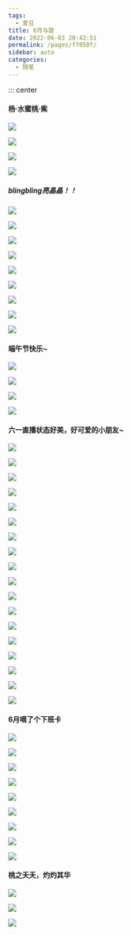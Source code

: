 ```yaml
---
tags: 
  - 爱豆
title: 6月与旎
date: 2022-06-03 20:42:51
permalink: /pages/f7050f/
sidebar: auto
categories: 
  - 随笔
---
```

::: center
#### 杨·水蜜桃·紫

<img src="https://wx3.sinaimg.cn/large/e3d791cdgy1h2u1iuyl6lj211x1kwqfq.jpg" referrerpolicy="no-referrer" /><br>	

<img src="https://wx4.sinaimg.cn/large/e3d791cdgy1h2u1izd3b4j217i1ta1ky.jpg" referrerpolicy="no-referrer" /><br>	

<img src="https://wx4.sinaimg.cn/large/e3d791cdgy1h2u1j3tszpj216w1se1ky.jpg" referrerpolicy="no-referrer" /><br>	

<img src="https://wx1.sinaimg.cn/large/e3d791cdgy1h2u1j7zvlaj21al1am4qq.jpg" referrerpolicy="no-referrer" /><br>	

##### blingbling亮晶晶！！

<img src="https://wx4.sinaimg.cn/large/006e1UQzly1h2u83n40fgj32z12z17wk.jpg" referrerpolicy="no-referrer" /><br>	

<img src="https://wx1.sinaimg.cn/large/006e1UQzly1h2u83t8uo9j33gg56ox6w.jpg" referrerpolicy="no-referrer" /><br>	

<img src="https://wx3.sinaimg.cn/large/006e1UQzly1h2u83vinraj32nt2nsqv7.jpg" referrerpolicy="no-referrer" /><br>	

<img src="https://wx2.sinaimg.cn/large/006e1UQzly1h2u83z4ze3j33gg56o1l4.jpg" referrerpolicy="no-referrer" /><br>	

<img src="https://wx3.sinaimg.cn/large/006e1UQzly1h2u84325wcj33gg3ggb2e.jpg" referrerpolicy="no-referrer" /><br>	

<img src="https://wx2.sinaimg.cn/large/006e1UQzly1h2u846qzvuj33bn4zge87.jpg" referrerpolicy="no-referrer" /><br>	

<img src="https://wx2.sinaimg.cn/large/006e1UQzly1h2u84czxv5j33aw4ycu13.jpg" referrerpolicy="no-referrer" /><br>	

<img src="https://wx2.sinaimg.cn/large/006e1UQzly1h2u84gxttrj33am4xye87.jpg" referrerpolicy="no-referrer" /><br>	

<img src="https://wx3.sinaimg.cn/large/006e1UQzly1h2u84khdsoj32mo3xz4qt.jpg" referrerpolicy="no-referrer" /><br>	

#### 端午节快乐~

<img src="https://wx1.sinaimg.cn/large/00824WVagy1h2uzrfcp29j31pb1pbnpe.jpg" referrerpolicy="no-referrer" /><br>	

<img src="https://wx2.sinaimg.cn/large/00824WVagy1h2uzrikycmj31mc1mce82.jpg" referrerpolicy="no-referrer" /><br>	

<img src="https://wx1.sinaimg.cn/large/00824WVagy1h2uzrlz0ozj31bx1zwkjn.jpg" referrerpolicy="no-referrer" /><br>	

<img src="https://wx4.sinaimg.cn/large/00824WVagy1h2uzrp1e9pj31bv1ztkjn.jpg" referrerpolicy="no-referrer" /><br>	

#### 六一直播状态好美，好可爱的小朋友~

<img src="https://wx3.sinaimg.cn/large/00824WVagy1h2t3dwrbxbj31o01o0h5j.jpg" referrerpolicy="no-referrer" /><br>	

<img src="https://wx3.sinaimg.cn/large/00824WVagy1h2t3dqfq5xj31o01o0qrp.jpg" referrerpolicy="no-referrer" /><br>	

<img src="https://wx3.sinaimg.cn/large/00824WVagy1h2t3dyno1qj31o01o0e2x.jpg" referrerpolicy="no-referrer" /><br>	

<img src="https://wx3.sinaimg.cn/large/00824WVagy1h2t3drddm9j31o01o0ayz.jpg" referrerpolicy="no-referrer" /><br>	

<img src="https://wx2.sinaimg.cn/large/00824WVagy1h2t3ds4gtsj31nz1o0e0u.jpg" referrerpolicy="no-referrer" /><br>	

<img src="https://wx2.sinaimg.cn/large/00824WVagy1h2t3dxp6w7j31o01o01gp.jpg" referrerpolicy="no-referrer" /><br>	

<img src="https://wx2.sinaimg.cn/large/00824WVagy1h2t3e1j0p9j31o01o0tuz.jpg" referrerpolicy="no-referrer" /><br>	

<img src="https://wx1.sinaimg.cn/large/00824WVagy1h2t3e2j130j31o01o01e6.jpg" referrerpolicy="no-referrer" /><br>	

<img src="https://wx2.sinaimg.cn/large/00824WVagy1h2t3e4jca0j31nz1o0x25.jpg" referrerpolicy="no-referrer" /><br>	

<img src="https://wx3.sinaimg.cn/large/00824WVagy1h2t3e5zv90j31o01o0e1x.jpg" referrerpolicy="no-referrer" /><br>	

<img src="https://wx3.sinaimg.cn/large/00824WVagy1h2t3dsyrmoj31o01o01ee.jpg" referrerpolicy="no-referrer" /><br>	

<img src="https://wx4.sinaimg.cn/large/00824WVagy1h2t3dv60jbj31o01o0nhh.jpg" referrerpolicy="no-referrer" /><br>	

<img src="https://wx1.sinaimg.cn/large/00824WVagy1h2t4jr1msoj31o01o0x0q.jpg" referrerpolicy="no-referrer" /><br>	

<img src="https://wx2.sinaimg.cn/large/00824WVagy1h2t4jsikt4j31o01o0e0p.jpg" referrerpolicy="no-referrer" /><br>	

<img src="https://wx1.sinaimg.cn/large/00824WVagy1h2t4jtfwesj31nz1o0e0f.jpg" referrerpolicy="no-referrer" /><br>	

<img src="https://wx2.sinaimg.cn/large/00824WVagy1h2t4juir3nj31o01o01jb.jpg" referrerpolicy="no-referrer" /><br>	

<img src="https://wx2.sinaimg.cn/large/00824WVagy1h2t4jvegt9j31o01o0ha5.jpg" referrerpolicy="no-referrer" /><br>	

<img src="https://wx4.sinaimg.cn/large/00824WVagy1h2t4jw7haxj31o01o0avx.jpg" referrerpolicy="no-referrer" /><br>	

#### 6月嘀了个下班卡

<img src="https://wx2.sinaimg.cn/large/001l3UC8gy1h2yr126x3fj656o3ggkjq02.jpg" referrerpolicy="no-referrer" /><br>		

<img src="https://wx1.sinaimg.cn/large/001l3UC8gy1h2yr16xf7vj656o3ggnpi02.jpg" referrerpolicy="no-referrer" /><br>		

<img src="https://wx2.sinaimg.cn/large/001l3UC8gy1h2yr1c6jatj63ds52o7wp02.jpg" referrerpolicy="no-referrer" /><br>		

<img src="https://wx3.sinaimg.cn/large/001l3UC8gy1h2yr1h13izj63gg56o4qv02.jpg" referrerpolicy="no-referrer" /><br>		

<img src="https://wx3.sinaimg.cn/large/001l3UC8gy1h2yr1lny6yj63gg56o7wn02.jpg" referrerpolicy="no-referrer" /><br>		

<img src="https://wx3.sinaimg.cn/large/001l3UC8gy1h2yr1pog4wj63gg56okjq02.jpg" referrerpolicy="no-referrer" /><br>		

<img src="https://wx1.sinaimg.cn/large/001l3UC8gy1h2yr1tk0v4j63e1531u1202.jpg" referrerpolicy="no-referrer" /><br>		

<img src="https://wx1.sinaimg.cn/large/001l3UC8gy1h2yr1xyc16j63dr52nhdy02.jpg" referrerpolicy="no-referrer" /><br>		

<img src="https://wx4.sinaimg.cn/large/001l3UC8gy1h2yr22bzesj656o3ggnpi02.jpg" referrerpolicy="no-referrer" /><br>		

#### 桃之夭夭，灼灼其华

<img src="https://wx2.sinaimg.cn/large/008dmn6tly1h2zxmy9uazj31pz15cnpd.jpg" referrerpolicy="no-referrer" /><br>	

<img src="https://wx2.sinaimg.cn/large/007ljAUWly1h2zydrb3o2j30yj1fs1dr.jpg" referrerpolicy="no-referrer" /><br>	

<img src="https://wx1.sinaimg.cn/large/007ljAUWly1h2zyiyrd1pj30x61drqlj.jpg" referrerpolicy="no-referrer" /><br>	